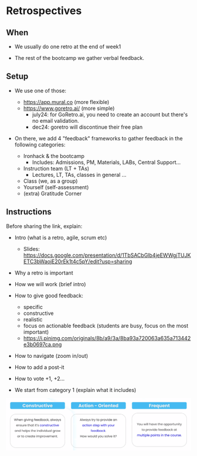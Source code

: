 # Retrospectives


## When

- We usually do one retro at the end of week1

- The rest of the bootcamp we gather verbal feedback.


## Setup

- We use one of those:
  - https://app.mural.co (more flexible)
  - https://www.goretro.ai/ (more simple)
    - july24: for GoRetro.ai, you need to create an account but there's no email validation.
    - dec24: goretro will discontinue their free plan

  <!-- 
  
  @LT: 
  - may be better to add columns one by one
    - What went well ?
    - What can be improved ?
    - Suggestions / Things to try
    - Kudos

  - limit votes: 10. (or tell them one vote per card)

  -->


- On there, we add 4 "feedback" frameworks to gather feedback in the following categories:

  - Ironhack & the bootcamp
    - Includes: Admissions, PM, Materials, LABs, Central Support...
  - Instruction team (LT + TAs)
    - Lectures, LT, TAs, classes in general ...
  - Class (we, as a group)
  - Yourself (self-assessment)
  - (extra) Gratitude Corner


## Instructions

Before sharing the link, explain:

- Intro (what is a retro, agile, scrum etc)
  - Slides: https://docs.google.com/presentation/d/1TbSACbGlb4jeEWWgjTUJKETC3bWaojE20rEk1t4c5pY/edit?usp=sharing


- Why a retro is important
- How we will work (brief intro)
- How to give good feedback:
  - specific
  - constructive
  - realistic
  - focus on actionable feedback (students are busy, focus on the most important)
  - https://i.pinimg.com/originals/8b/a9/3a/8ba93a720063a635a713442e3b0697ca.png
- How to navigate (zoom in/out)
- How to add a post-it
- How to vote +1, +2...
- We start from category 1 (explain what it includes)

![good feedback](./feedback-ih.png)


<!--
- Be constructive. Make sure your feedback makes us grow and improve.  
- Be action-oriented. Try to give feedback with quick wins, steps and actions in mind.
-->

